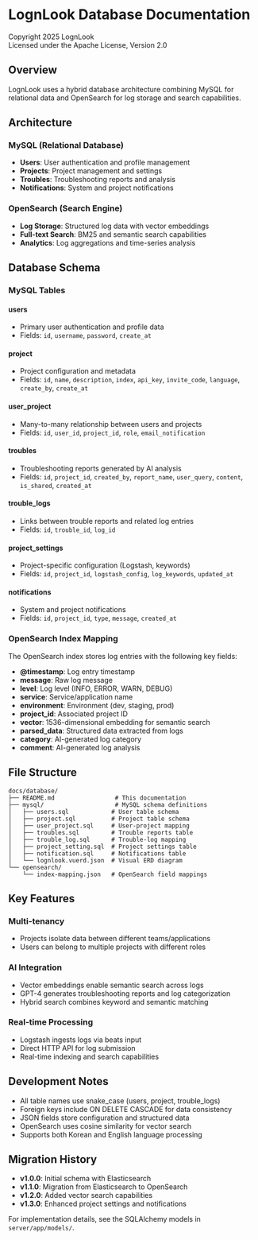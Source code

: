 # LognLook Database Documentation

Copyright 2025 LognLook  
Licensed under the Apache License, Version 2.0

## Overview

LognLook uses a hybrid database architecture combining MySQL for relational data and OpenSearch for log storage and search capabilities.

## Architecture

### MySQL (Relational Database)
- **Users**: User authentication and profile management
- **Projects**: Project management and settings
- **Troubles**: Troubleshooting reports and analysis
- **Notifications**: System and project notifications

### OpenSearch (Search Engine)
- **Log Storage**: Structured log data with vector embeddings
- **Full-text Search**: BM25 and semantic search capabilities
- **Analytics**: Log aggregations and time-series analysis

## Database Schema

### MySQL Tables

#### users
- Primary user authentication and profile data
- Fields: `id`, `username`, `password`, `create_at`

#### project
- Project configuration and metadata
- Fields: `id`, `name`, `description`, `index`, `api_key`, `invite_code`, `language`, `create_by`, `create_at`

#### user_project
- Many-to-many relationship between users and projects
- Fields: `id`, `user_id`, `project_id`, `role`, `email_notification`

#### troubles
- Troubleshooting reports generated by AI analysis
- Fields: `id`, `project_id`, `created_by`, `report_name`, `user_query`, `content`, `is_shared`, `created_at`

#### trouble_logs
- Links between trouble reports and related log entries
- Fields: `id`, `trouble_id`, `log_id`

#### project_settings
- Project-specific configuration (Logstash, keywords)
- Fields: `id`, `project_id`, `logstash_config`, `log_keywords`, `updated_at`

#### notifications
- System and project notifications
- Fields: `id`, `project_id`, `type`, `message`, `created_at`

### OpenSearch Index Mapping

The OpenSearch index stores log entries with the following key fields:

- **@timestamp**: Log entry timestamp
- **message**: Raw log message
- **level**: Log level (INFO, ERROR, WARN, DEBUG)
- **service**: Service/application name
- **environment**: Environment (dev, staging, prod)
- **project_id**: Associated project ID
- **vector**: 1536-dimensional embedding for semantic search
- **parsed_data**: Structured data extracted from logs
- **category**: AI-generated log category
- **comment**: AI-generated log analysis

## File Structure

```
docs/database/
├── README.md                 # This documentation
├── mysql/                    # MySQL schema definitions
│   ├── users.sql            # User table schema
│   ├── project.sql          # Project table schema
│   ├── user_project.sql     # User-project mapping
│   ├── troubles.sql         # Trouble reports table
│   ├── trouble_log.sql      # Trouble-log mapping
│   ├── project_setting.sql  # Project settings table
│   ├── notification.sql     # Notifications table
│   └── lognlook.vuerd.json  # Visual ERD diagram
└── opensearch/
    └── index-mapping.json   # OpenSearch field mappings
```

## Key Features

### Multi-tenancy
- Projects isolate data between different teams/applications
- Users can belong to multiple projects with different roles

### AI Integration
- Vector embeddings enable semantic search across logs
- GPT-4 generates troubleshooting reports and log categorization
- Hybrid search combines keyword and semantic matching

### Real-time Processing
- Logstash ingests logs via beats input
- Direct HTTP API for log submission
- Real-time indexing and search capabilities

## Development Notes

- All table names use snake_case (users, project, trouble_logs)
- Foreign keys include ON DELETE CASCADE for data consistency
- JSON fields store configuration and structured data
- OpenSearch uses cosine similarity for vector search
- Supports both Korean and English language processing

## Migration History

- **v1.0.0**: Initial schema with Elasticsearch
- **v1.1.0**: Migration from Elasticsearch to OpenSearch
- **v1.2.0**: Added vector search capabilities
- **v1.3.0**: Enhanced project settings and notifications

For implementation details, see the SQLAlchemy models in `server/app/models/`.